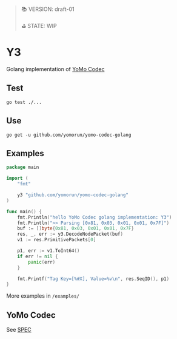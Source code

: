 > 📚 VERSION: draft-01
>
> ⛳️ STATE: WIP

# Y3

Golang implementation of [YoMo Codec](https://github.com/yomorun/yomo-codec)

## Test

`go test ./...`

## Use 

`go get -u github.com/yomorun/yomo-codec-golang`

## Examples

```go
package main

import (
	"fmt"

	y3 "github.com/yomorun/yomo-codec-golang"
)

func main() {
	fmt.Println("hello YoMo Codec golang implementation: Y3")
	fmt.Println(">> Parsing [0x81, 0x03, 0x01, 0x01, 0x7F]")
	buf := []byte{0x81, 0x03, 0x01, 0x01, 0x7F}
	res, _, err := y3.DecodeNodePacket(buf)
	v1 := res.PrimitivePackets[0]

	p1, err := v1.ToInt64()
	if err != nil {
		panic(err)
	}

	fmt.Printf("Tag Key=[%#X], Value=%v\n", res.SeqID(), p1)
}
```

More examples in `/examples/`

## YoMo Codec

See [SPEC](https://github.com/yomorun/yomo-codec)